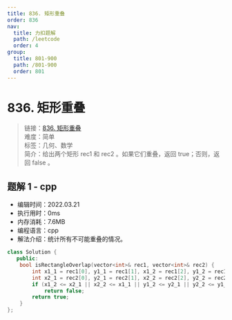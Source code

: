 ```yaml
---
title: 836. 矩形重叠
order: 836
nav:
  title: 力扣题解
  path: /leetcode
  order: 4
group:
  title: 801-900
  path: /801-900
  order: 801
---
```


# 836. 矩形重叠
    
> 链接：[836. 矩形重叠](https://leetcode-cn.com/problems/rectangle-overlap/)  
> 难度：简单  
> 标签：几何、数学  
> 简介：给出两个矩形 rec1 和 rec2 。如果它们重叠，返回 true；否则，返回 false 。
      
## 题解 1 - cpp
- 编辑时间：2022.03.21
- 执行用时：0ms
- 内存消耗：7.6MB
- 编程语言：cpp
- 解法介绍：统计所有不可能重叠的情况。
```cpp
class Solution {
   public:
    bool isRectangleOverlap(vector<int>& rec1, vector<int>& rec2) {
        int x1_1 = rec1[0], y1_1 = rec1[1], x1_2 = rec1[2], y1_2 = rec1[3];
        int x2_1 = rec2[0], y2_1 = rec2[1], x2_2 = rec2[2], y2_2 = rec2[3];
        if (x1_2 <= x2_1 || x2_2 <= x1_1 || y1_2 <= y2_1 || y2_2 <= y1_1)
            return false;
        return true;
    }
};
```

      